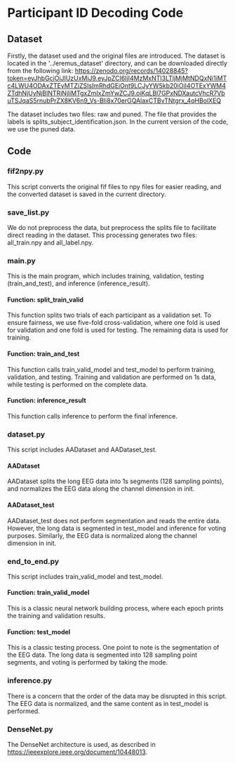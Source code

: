 # Participant ID Decoding Code

## Dataset
Firstly, the dataset used and the original files are introduced. The dataset is located in the '../eremus_dataset' directory, and can be downloaded directly from the following link: https://zenodo.org/records/14028845?token=eyJhbGciOiJIUzUxMiJ9.eyJpZCI6IjI4MzMxNTI3LTljMjMtNDQxNi1iMTc4LWU4ODAxZTEyMTZiZSIsImRhdGEiOnt9LCJyYW5kb20iOiI4OTExYWM4ZTdhNjUyNjBlNTRjNjliMTgxZmIxZmYwZCJ9.oiKqLBl7GPxNDXautcVhcR7VbuTSJqaS5rnubPrZX8KV6n9_Vs-BIi8x70erGQAlaxCTBvTNtgrx_4qHBolXEQ

The dataset includes two files: raw and puned. The file that provides the labels is splits_subject_identification.json. In the current version of the code, we use the puned data.

## Code
### fif2npy.py
This script converts the original fif files to npy files for easier reading, and the converted dataset is saved in the current directory.

### save_list.py
We do not preprocess the data, but preprocess the splits file to facilitate direct reading in the dataset. This processing generates two files: all_train.npy and all_label.npy.

### main.py
This is the main program, which includes training, validation, testing (train_and_test), and inference (inference_result).
#### Function: split_train_valid
This function splits two trials of each participant as a validation set. To ensure fairness, we use five-fold cross-validation, where one fold is used for validation and one fold is used for testing. The remaining data is used for training.
#### Function: train_and_test
This function calls train_valid_model and test_model to perform training, validation, and testing. Training and validation are performed on 1s data, while testing is performed on the complete data.
#### Function: inference_result
This function calls inference to perform the final inference.

### dataset.py
This script includes AADataset and AADataset_test.
#### AADataset
AADataset splits the long EEG data into 1s segments (128 sampling points), and normalizes the EEG data along the channel dimension in init.
#### AADataset_test
AADataset_test does not perform segmentation and reads the entire data. However, the long data is segmented in test_model and inference for voting purposes. Similarly, the EEG data is normalized along the channel dimension in init.

### end_to_end.py
This script includes train_valid_model and test_model.
#### Function: train_valid_model
This is a classic neural network building process, where each epoch prints the training and validation results.
#### Function: test_model
This is a classic testing process. One point to note is the segmentation of the EEG data. The long data is segmented into 128 sampling point segments, and voting is performed by taking the mode.

### inference.py
There is a concern that the order of the data may be disrupted in this script. The EEG data is normalized, and the same content as in test_model is performed.

### DenseNet.py
The DenseNet architecture is used, as described in https://ieeexplore.ieee.org/document/10448013.